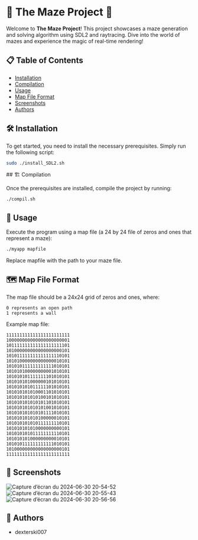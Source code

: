 # 🌟 The Maze Project 🌟

Welcome to **The Maze Project**! This project showcases a maze generation and solving algorithm using SDL2 and raytracing. Dive into the world of mazes and experience the magic of real-time rendering!

## 📋 Table of Contents
- [Installation](#installation)
- [Compilation](#compilation)
- [Usage](#usage)
- [Map File Format](#map-file-format)
- [Screenshots](#screenshots)
- [Authors](#authors)

## 🛠️ Installation

To get started, you need to install the necessary prerequisites. Simply run the following script:

```bash
sudo ./install_SDL2.sh
```

## 🏗️ Compilation

Once the prerequisites are installed, compile the project by running:

```bash
./compil.sh
```

## 🚀 Usage

Execute the program using a map file (a 24 by 24 file of zeros and ones that represent a maze):

```bash
./myapp mapfile
```

Replace mapfile with the path to your maze file.

## 🗺️ Map File Format

The map file should be a 24x24 grid of zeros and ones, where:

    0 represents an open path
    1 represents a wall

Example map file:

```Map
111111111111111111111111
100000000000000000000001
101111111111111111111101
101000000000000000000101
101011111111111111110101
101010000000000000010101
101010111111111111010101
101010100000000001010101
101010101111111101010101
101010101000000101010101
101010101011111101010101
101010101010001101010101
101010101010100101010101
101010101010101101010101
101010101010101001010101
101010101010101111010101
101010101010100000010101
101010101010111111110101
101010101010000000000101
101010101011111111110101
101010101000000000010101
101010111111111111010101
101000000000000000000101
111111111111111111111111
```

## 📸 Screenshots

![Capture d’écran du 2024-06-30 20-54-52](https://github.com/dexterski007/The-Maze-Project/assets/144383579/8b1621db-b110-45db-8417-729db1626cc3)
![Capture d’écran du 2024-06-30 20-55-43](https://github.com/dexterski007/The-Maze-Project/assets/144383579/64708a4c-06e2-4327-9faa-2cb5c1909d46)
![Capture d’écran du 2024-06-30 20-56-56](https://github.com/dexterski007/The-Maze-Project/assets/144383579/122b7c31-5fb4-434e-823e-6bf3aa3db2cc)


## 👥 Authors

- dexterski007
